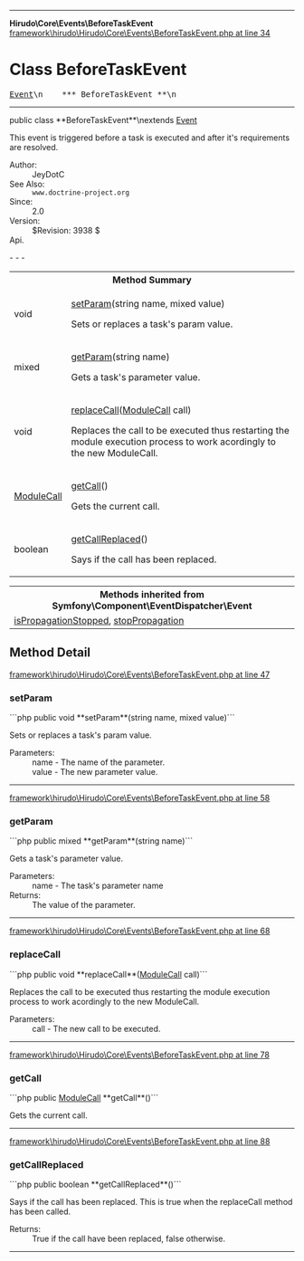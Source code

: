 - - -

**Hirudo\Core\Events\BeforeTaskEvent**
<a href="https://github.com/JeyDotC/Hirudo-docs/blob/master/source/framework/hirudo/Hirudo/Core/Events/BeforeTaskEvent.php.md#line34" class="location">framework\hirudo\Hirudo\Core\Events\BeforeTaskEvent.php at line 34</a>

# Class BeforeTaskEvent #

<pre class="tree"><a href="https://github.com/JeyDotC/Hirudo-docs/blob/master/symfony/component/eventdispatcher/event.html">Event</a>\n    *** BeforeTaskEvent **\n</pre>

- - -

<p class="signature">public  class **BeforeTaskEvent**\nextends <a href="https://github.com/JeyDotC/Hirudo-docs/blob/master/symfony/component/eventdispatcher/event.html">Event</a>

</p>

<div class="comment" id="overview_description"><p>This event is triggered before a task is executed and after it's requirements
are resolved.</p></div>

<dl>
<dt>Author:</dt>
<dd>JeyDotC</dd>
<dt>See Also:</dt>
<dd><code>www.doctrine-project.org</code></dd>
<dt>Since:</dt>
<dd>2.0</dd>
<dt>Version:</dt>
<dd>$Revision: 3938 $</dd>
<dt>Api.</dt>
</dl>
- - -

<table id="summary_method">
<tr><th colspan="2">Method Summary</th></tr>
<tr>
<td class="type"> void</td>
<td class="description"><p class="name"><a href="#setParam()">setParam</a>(string name, mixed value)</p><p class="description">Sets or replaces a task's param value.</p></td>
</tr>
<tr>
<td class="type"> mixed</td>
<td class="description"><p class="name"><a href="#getParam()">getParam</a>(string name)</p><p class="description">Gets a task's parameter value.</p></td>
</tr>
<tr>
<td class="type"> void</td>
<td class="description"><p class="name"><a href="#replaceCall()">replaceCall</a>(<a href="../../../hirudo/core/context/modulecall.html">ModuleCall</a> call)</p><p class="description">Replaces the call to be executed thus restarting the module execution
process to work acordingly to the new ModuleCall.</p></td>
</tr>
<tr>
<td class="type"> <a href="../../../hirudo/core/context/modulecall.html">ModuleCall</a></td>
<td class="description"><p class="name"><a href="#getCall()">getCall</a>()</p><p class="description">Gets the current call.</p></td>
</tr>
<tr>
<td class="type"> boolean</td>
<td class="description"><p class="name"><a href="#getCallReplaced()">getCallReplaced</a>()</p><p class="description">Says if the call has been replaced. </p></td>
</tr>
</table>

<table class="inherit">
<tr><th colspan="2">Methods inherited from Symfony\Component\EventDispatcher\Event</th></tr>
<tr><td><a href="https://github.com/JeyDotC/Hirudo-docs/blob/master/symfony/component/eventdispatcher/event.html#isPropagationStopped()">isPropagationStopped</a>, <a href="https://github.com/JeyDotC/Hirudo-docs/blob/master/symfony/component/eventdispatcher/event.html#stopPropagation()">stopPropagation</a></td></tr></table>

<h2 id="detail_method">Method Detail</h2>
<a href="https://github.com/JeyDotC/Hirudo-docs/blob/master/source/framework/hirudo/Hirudo/Core/Events/BeforeTaskEvent.php.md#line47" class="location">framework\hirudo\Hirudo\Core\Events\BeforeTaskEvent.php at line 47</a>

<h3 id="setParam()">setParam</h3>
```php
public  void **setParam**(string name, mixed value)```
<div class="details">
<p>Sets or replaces a task's param value.</p><dl>
<dt>Parameters:</dt>
<dd>name - The name of the parameter.</dd>
<dd>value - The new parameter value.</dd>
</dl>
</div>

- - -

<a href="https://github.com/JeyDotC/Hirudo-docs/blob/master/source/framework/hirudo/Hirudo/Core/Events/BeforeTaskEvent.php.md#line58" class="location">framework\hirudo\Hirudo\Core\Events\BeforeTaskEvent.php at line 58</a>

<h3 id="getParam()">getParam</h3>
```php
public  mixed **getParam**(string name)```
<div class="details">
<p>Gets a task's parameter value.</p><dl>
<dt>Parameters:</dt>
<dd>name - The task's parameter name</dd>
<dt>Returns:</dt>
<dd>The value of the parameter.</dd>
</dl>
</div>

- - -

<a href="https://github.com/JeyDotC/Hirudo-docs/blob/master/source/framework/hirudo/Hirudo/Core/Events/BeforeTaskEvent.php.md#line68" class="location">framework\hirudo\Hirudo\Core\Events\BeforeTaskEvent.php at line 68</a>

<h3 id="replaceCall()">replaceCall</h3>
```php
public  void **replaceCall**(<a href="../../../hirudo/core/context/modulecall.html">ModuleCall</a> call)```
<div class="details">
<p>Replaces the call to be executed thus restarting the module execution
process to work acordingly to the new ModuleCall.</p><dl>
<dt>Parameters:</dt>
<dd>call - The new call to be executed.</dd>
</dl>
</div>

- - -

<a href="https://github.com/JeyDotC/Hirudo-docs/blob/master/source/framework/hirudo/Hirudo/Core/Events/BeforeTaskEvent.php.md#line78" class="location">framework\hirudo\Hirudo\Core\Events\BeforeTaskEvent.php at line 78</a>

<h3 id="getCall()">getCall</h3>
```php
public  <a href="../../../hirudo/core/context/modulecall.html">ModuleCall</a> **getCall**()```
<div class="details">
<p>Gets the current call.</p></div>

- - -

<a href="https://github.com/JeyDotC/Hirudo-docs/blob/master/source/framework/hirudo/Hirudo/Core/Events/BeforeTaskEvent.php.md#line88" class="location">framework\hirudo\Hirudo\Core\Events\BeforeTaskEvent.php at line 88</a>

<h3 id="getCallReplaced()">getCallReplaced</h3>
```php
public  boolean **getCallReplaced**()```
<div class="details">
<p>Says if the call has been replaced. This is true when the
replaceCall method has been called.</p><dl>
<dt>Returns:</dt>
<dd>True if the call have been replaced, false otherwise.</dd>
</dl>
</div>

- - -

